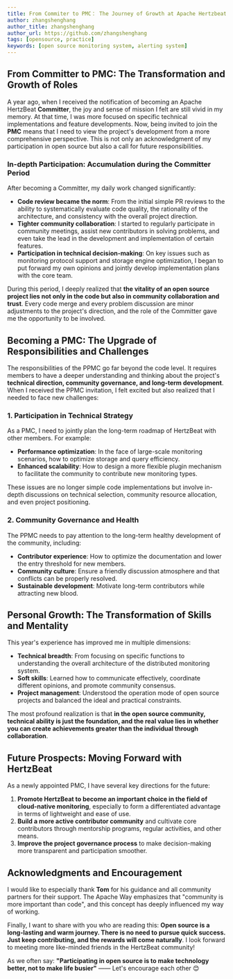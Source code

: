 ```yaml
---
title: From Commiter to PMC： The Journey of Growth at Apache Hertzbeat  
author: zhangshenghang
author_title: zhangshenghang
author_url: https://github.com/zhangshenghang
tags: [opensource, practice]
keywords: [open source monitoring system, alerting system]
---
```


## From Committer to PMC: The Transformation and Growth of Roles

A year ago, when I received the notification of becoming an Apache HertzBeat **Committer**, the joy and sense of mission I felt are still vivid in my memory. At that time, I was more focused on specific technical implementations and feature developments. Now, being invited to join the **PMC** means that I need to view the project's development from a more comprehensive perspective. This is not only an acknowledgment of my participation in open source but also a call for future responsibilities.

### In-depth Participation: Accumulation during the Committer Period

After becoming a Committer, my daily work changed significantly:

- **Code review became the norm**: From the initial simple PR reviews to the ability to systematically evaluate code quality, the rationality of the architecture, and consistency with the overall project direction.
- **Tighter community collaboration**: I started to regularly participate in community meetings, assist new contributors in solving problems, and even take the lead in the development and implementation of certain features.
- **Participation in technical decision-making**: On key issues such as monitoring protocol support and storage engine optimization, I began to put forward my own opinions and jointly develop implementation plans with the core team.

During this period, I deeply realized that **the vitality of an open source project lies not only in the code but also in community collaboration and trust**. Every code merge and every problem discussion are minor adjustments to the project's direction, and the role of the Committer gave me the opportunity to be involved.

## Becoming a PMC: The Upgrade of Responsibilities and Challenges

The responsibilities of the PPMC go far beyond the code level. It requires members to have a deeper understanding and thinking about the project's **technical direction, community governance, and long-term development**. When I received the PPMC invitation, I felt excited but also realized that I needed to face new challenges:

### 1. Participation in Technical Strategy

As a PMC, I need to jointly plan the long-term roadmap of HertzBeat with other members. For example:

- **Performance optimization**: In the face of large-scale monitoring scenarios, how to optimize storage and query efficiency.
- **Enhanced scalability**: How to design a more flexible plugin mechanism to facilitate the community to contribute new monitoring types.

These issues are no longer simple code implementations but involve in-depth discussions on technical selection, community resource allocation, and even project positioning.

### 2. Community Governance and Health

The PPMC needs to pay attention to the long-term healthy development of the community, including:

- **Contributor experience**: How to optimize the documentation and lower the entry threshold for new members.
- **Community culture**: Ensure a friendly discussion atmosphere and that conflicts can be properly resolved.
- **Sustainable development**: Motivate long-term contributors while attracting new blood.

## Personal Growth: The Transformation of Skills and Mentality

This year's experience has improved me in multiple dimensions:

- **Technical breadth**: From focusing on specific functions to understanding the overall architecture of the distributed monitoring system.
- **Soft skills**: Learned how to communicate effectively, coordinate different opinions, and promote community consensus.
- **Project management**: Understood the operation mode of open source projects and balanced the ideal and practical constraints.

The most profound realization is that **in the open source community, technical ability is just the foundation, and the real value lies in whether you can create achievements greater than the individual through collaboration**.

## Future Prospects: Moving Forward with HertzBeat

As a newly appointed PMC, I have several key directions for the future:

1. **Promote HertzBeat to become an important choice in the field of cloud-native monitoring**, especially to form a differentiated advantage in terms of lightweight and ease of use.
2. **Build a more active contributor community** and cultivate core contributors through mentorship programs, regular activities, and other means.
3. **Improve the project governance process** to make decision-making more transparent and participation smoother.

## Acknowledgments and Encouragement

I would like to especially thank **Tom** for his guidance and all community partners for their support. The Apache Way emphasizes that "community is more important than code", and this concept has deeply influenced my way of working.

Finally, I want to share with you who are reading this: **Open source is a long-lasting and warm journey. There is no need to pursue quick success. Just keep contributing, and the rewards will come naturally**. I look forward to meeting more like-minded friends in the HertzBeat community!

As we often say: **"Participating in open source is to make technology better, not to make life busier"** —— Let's encourage each other 😊
